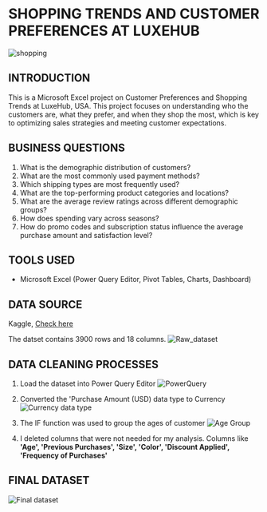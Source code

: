 # SHOPPING TRENDS AND CUSTOMER PREFERENCES AT LUXEHUB
![shopping](https://github.com/user-attachments/assets/f765010f-9528-4a9e-bf89-e176438db17e)


## INTRODUCTION
This is a Microsoft Excel project on Customer Preferences and Shopping Trends at LuxeHub, USA. This project focuses on understanding who the customers are, what they prefer, and when they shop the most, which is key to optimizing sales strategies and meeting customer expectations.

## BUSINESS QUESTIONS
1. What is the demographic distribution of customers?
2. What are the most commonly used payment methods?
3. Which shipping types are most frequently used?
4. What are the top-performing product categories and locations?
5. What are the average review ratings across different demographic groups?
6. How does spending vary across seasons? 
7. How do promo codes and subscription status influence the average purchase amount and satisfaction level?

## TOOLS USED
- Microsoft Excel (Power Query Editor, Pivot Tables, Charts, Dashboard)

## DATA SOURCE
Kaggle, [Check here](https://www.kaggle.com/datasets/zeesolver/consumer-behavior-and-shopping-habits-dataset)

The datset contains 3900 rows and 18 columns.
![Raw_dataset](https://github.com/user-attachments/assets/5689bc98-467e-45e2-94ca-6381726e6939)

## DATA CLEANING PROCESSES

1. Load the dataset into Power Query Editor
![PowerQuery](https://github.com/user-attachments/assets/77c699f7-5e91-4915-b746-742ed39f7fe4)

2. Converted the 'Purchase Amount (USD) data type to Currency
![Currency data type](https://github.com/user-attachments/assets/7b25de6f-c7c3-4eb6-8883-3cac8f9bd9e7)

3. The IF function was used to group the ages of customer
![Age Group](https://github.com/user-attachments/assets/ffae4ced-a220-4106-851a-cbfb9b2810a4)

4. I deleted columns that were not needed for my analysis. Columns like **'Age', 'Previous Purchases', 'Size', 'Color', 'Discount Applied', 'Frequency of Purchases'**

## FINAL DATASET
![Final dataset](https://github.com/user-attachments/assets/c7f30ab1-a9a9-4acd-af9e-3e5810c1581d)






